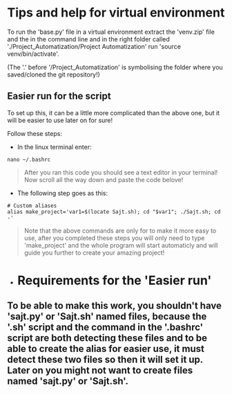 # Tips and help for virtual environment

To run the 'base.py' file in a virtual environment extract the 'venv.zip' file and the in the command line and in the right folder called './Project_Automatization/Project Automatization' run 'source venv/bin/activate'. 

(The '.' before '/Project_Automatization' is symbolising the folder where you saved/cloned the git repository!)

## Easier run for the script

To set up this, it can be a little more complicated than the above one, but it will be easier to use later on for sure! 

Follow these steps:
- In the linux terminal enter:

```
nano ~/.bashrc
```
>   After you ran this code you should see a text editor in your terminal! Now scroll all the way down and paste the code belove!
- The following step goes as this:

```     
# Custom aliases
alias make_project='var1=$(locate Sajt.sh); cd "$var1"; ./Sajt.sh; cd -'
```
>   Note that the above commands are only for to make it more easy to use, after you completed these steps you will only need to type 'make_project' and the whole program will start automaticly and will guide you further to create your amazing project!

- # Requirements for the 'Easier run'

## To be able to make this work, you shouldn't have 'sajt.py' or 'Sajt.sh' named files, because the '.sh' script and the command in the '.bashrc' script are both detecting these files and to be able to create the alias for easier use, it must detect these two files so then it will set it up. Later on you might not want to create files named 'sajt.py' or 'Sajt.sh'.